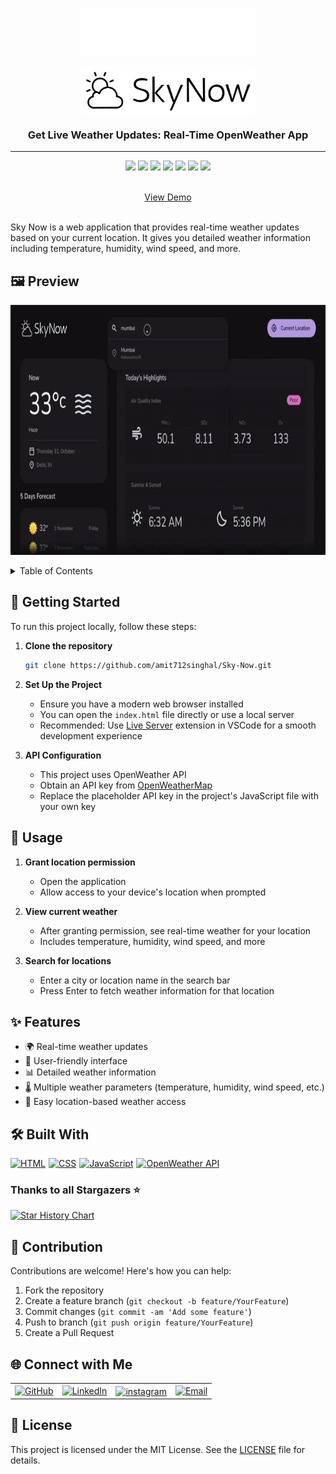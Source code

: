 <p align="center"><img align="center" width="280" src="./public/images/logo-dark.png#gh-dark-mode-only"/></p>
<p align="center"><img align="center" width="280" src="./public/images/logo-light.png#gh-light-mode-only"/></p>
<h3 align="center">Get Live Weather Updates: Real-Time OpenWeather App</h3>
<hr>

<div align="center">
<img src="https://custom-icon-badges.demolab.com/github/stars/amit712singhal/Sky-Now?label=Stars&labelColor=302d41&color=add8e6&logoColor=white&logo=star&style=for-the-badge"  />
<img src="https://custom-icon-badges.demolab.com/github/issues/amit712singhal/sky-now?label=Issues&labelColor=302d41&color=90ee90&logoColor=white&logo=issue&style=for-the-badge"  />
<img src="https://custom-icon-badges.demolab.com/github/issues-pr/amit712singhal/sky-now?&label=Pull%20requests&labelColor=302d41&color=ffb6c1&logoColor=white&logo=git-pull-request&style=for-the-badge"  />
<img src="https://custom-icon-badges.demolab.com/github/forks/amit712singhal/sky-now?&label=forks&labelColor=302d41&color=ffa07a&logoColor=white&logo=fork&style=for-the-badge"  />
<img src="https://custom-icon-badges.demolab.com/github/contributors/amit712singhal/sky-now?label=Contributors&labelColor=302d41&color=e6e6fa&logoColor=white&logo=people&style=for-the-badge"/>
<img src="https://custom-icon-badges.demolab.com/github/license/amit712singhal/sky-now?label=LICENSE&labelColor=302d41&color=f0e68c&logoColor=white&logo=people&style=for-the-badge"/>
<img src="https://custom-icon-badges.demolab.com/github/last-commit/amit712singhal/Sky-Now?label=last%20commit&labelColor=302d41&color=ffefd5&logoColor=white&logo=people&style=for-the-badge"/>
</div>

<p align="center">
    <br />
    <a href="https://amit712singhal.github.io/Sky-Now/">View Demo</a>
  </p>

<br/>
Sky Now is a web application that provides real-time weather updates based on your current location. It gives you detailed weather information including temperature, humidity, wind speed, and more.

## 🖼️ Preview
<p align="center">
 <img height="400px" src="./public/images/preview/preview-Desktop.gif" alt="Sky Now App Preview">
</p>

<details>
     <summary>Table of Contents</summary>
     
- [Getting Started](#getting-started)
- [Usage](#usage)
- [Features](#features)
- [Built With](#built-with)
- [Contribution](#contribution)
- [Connect with Me](#connect-with-me)
- [License](#license)

</details>

## 🚀 Getting Started

To run this project locally, follow these steps:

1. **Clone the repository**

   ```sh
   git clone https://github.com/amit712singhal/Sky-Now.git
   ```

2. **Set Up the Project**
   - Ensure you have a modern web browser installed
   - You can open the `index.html` file directly or use a local server
   - Recommended: Use [Live Server](https://marketplace.visualstudio.com/items?itemName=ritwickdey.LiveServer) extension in VSCode for a smooth development experience

3. **API Configuration**
   - This project uses OpenWeather API
   - Obtain an API key from [OpenWeatherMap](https://openweathermap.org/api)
   - Replace the placeholder API key in the project's JavaScript file with your own key

## 🌟 Usage

1. **Grant location permission**
     - Open the application
     - Allow access to your device's location when prompted

2. **View current weather**
     - After granting permission, see real-time weather for your location
     - Includes temperature, humidity, wind speed, and more

3. **Search for locations**
    - Enter a city or location name in the search bar
    - Press Enter to fetch weather information for that location

## ✨ Features

- 🌍 Real-time weather updates
- 🎨 User-friendly interface
- 📊 Detailed weather information
- 🌡️ Multiple weather parameters (temperature, humidity, wind speed, etc.)
- 📍 Easy location-based weather access

## 🛠️ Built With

<div style="display: flex; flex-wrap: wrap; gap: 5px;">
     <a href="https://html.com/"><img src="https://img.shields.io/badge/HTML-%23F06529.svg?style=for-the-badge&logo=html5&logoColor=white" alt="HTML"></a>
     <a href="https://www.w3.org/Style/CSS/"><img src="https://img.shields.io/badge/CSS-%231572B6.svg?style=for-the-badge&logo=css3&logoColor=white" alt="CSS"></a>
     <a href="https://developer.mozilla.org/en-US/docs/Web/JavaScript"><img src="https://custom-icon-badges.herokuapp.com/badge/JavaScript-F7DF1E.svg?style=for-the-badge&logo=javascript&logoColor=black" alt="JavaScript"></a>
     <a href="https://openweathermap.org/api"><img src="https://custom-icon-badges.herokuapp.com/badge/OpenWeather%20API-D98457.svg?style=for-the-badge&logo=openweather&logoColor=white" alt="OpenWeather API"></a>
</div>

### Thanks to all Stargazers ⭐️

<a href="https://star-history.com/#amit712singhal/Sky-Now&Timeline">
 <picture>
   <source media="(prefers-color-scheme: dark)" srcset="https://api.star-history.com/svg?repos=amit712singhal/Sky-Now&theme=dark" />
   <source media="(prefers-color-scheme: light)" srcset="https://api.star-history.com/svg?repos=amit712singhal/Sky-Now" />
   <img alt="Star History Chart" src="https://api.star-history.com/svg?repos=amit712singhal/Sky-Now&type=Timeline" />
 </picture>
</a>

## 🤝 Contribution

Contributions are welcome! Here's how you can help:

1. Fork the repository
2. Create a feature branch (`git checkout -b feature/YourFeature`)
3. Commit changes (`git commit -am 'Add some feature'`)
4. Push to branch (`git push origin feature/YourFeature`)
5. Create a Pull Request

## 🌐 Connect with Me

<table>
    <tr>
        <td>
            <a href="https://github.com/amit712singhal">
                <img src="https://raw.githubusercontent.com/rahuldkjain/github-profile-readme-generator/master/src/images/icons/Social/github.svg"
                    height="48" width="48" alt="GitHub" />
            </a>
        </td>
        <td>
            <a href="https://www.linkedin.com/in/singhal-amit/">
                <img src="https://github.com/gayanvoice/github-active-users-monitor/blob/master/public/images/icons/linkedin.svg"
                    height="48" width="48" alt="LinkedIn" />
            </a>
        </td>
        <td>
            <a href="https://www.instagram.com/_singhal_amit/" target="blank"><img align="center"
                    src="https://raw.githubusercontent.com/rahuldkjain/github-profile-readme-generator/master/src/images/icons/Social/instagram.svg"
                    alt="instagram" height="48" width="48" /></a>
        </td>
        <td>
            <a href="mailto:rakshit.singhal712@gmail.com">
                <img src="https://github.com/gayanvoice/github-active-users-monitor/blob/master/public/images/icons/gmail.svg"
                    height="48" width="48" alt="Email" />
            </a>
        </td>
    </tr>
</table>

## 📄 License

This project is licensed under the MIT License. See the [LICENSE](LICENSE) file for details.
